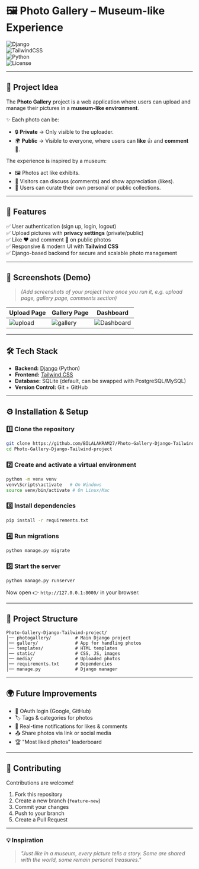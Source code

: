
# 🖼️ Photo Gallery – Museum-like Experience  

![Django](https://img.shields.io/badge/Django-4.x-green?logo=django&logoColor=white)  
![TailwindCSS](https://img.shields.io/badge/TailwindCSS-3.x-38B2AC?logo=tailwind-css&logoColor=white)  
![Python](https://img.shields.io/badge/Python-3.12-blue?logo=python&logoColor=white)  
![License](https://img.shields.io/badge/License-MIT-lightgrey)  

---

## 🌟 Project Idea  
The **Photo Gallery** project is a web application where users can upload and manage their pictures in a **museum-like environment**.  

✨ Each photo can be:  
- 🔒 **Private** → Only visible to the uploader.  
- 🌍 **Public** → Visible to everyone, where users can **like** 👍 and **comment** 💬.  

The experience is inspired by a museum:  
- 🖼️ Photos act like exhibits.  
- 👥 Visitors can discuss (comments) and show appreciation (likes).  
- 🎨 Users can curate their own personal or public collections.  

---

## 🚀 Features  
✅ User authentication (sign up, login, logout)  
✅ Upload pictures with **privacy settings** (private/public)  
✅ Like ❤️ and comment 💬 on public photos  
✅ Responsive & modern UI with **Tailwind CSS**  
✅ Django-based backend for secure and scalable photo management  

---

## 📸 Screenshots (Demo)  
> *(Add screenshots of your project here once you run it, e.g. upload page, gallery page, comments section)*  

| Upload Page | Gallery Page | Dashboard |
|-------------|--------------|----------|
| ![upload](https://drive.google.com/file/d/1M_8VKB_gjL28HlIDFav-HNAunHfk5Jjw/view?usp=sharing) | ![gallery]([docs/screenshots/gallery.png](https://drive.google.com/file/d/1ESSbADvcy0XLkQMPObuVgGiR0uSnzmWU/view?usp=sharing)) | ![Dashboard](https://drive.google.com/file/d/1xDRRGbz6GfUp0OMG4SxaPYzxL27In5hZ/view?usp=sharing) |

---

## 🛠️ Tech Stack  
- **Backend:** [Django](https://www.djangoproject.com/) (Python)  
- **Frontend:** [Tailwind CSS](https://tailwindcss.com/)  
- **Database:** SQLite (default, can be swapped with PostgreSQL/MySQL)  
- **Version Control:** Git + GitHub  

---

## ⚙️ Installation & Setup  

### 1️⃣ Clone the repository  
```bash
git clone https://github.com/BILALAKRAM27/Photo-Gallery-Django-Tailwind-project.git
cd Photo-Gallery-Django-Tailwind-project
````

### 2️⃣ Create and activate a virtual environment

```bash
python -m venv venv
venv\Scripts\activate   # On Windows
source venv/bin/activate # On Linux/Mac
```

### 3️⃣ Install dependencies

```bash
pip install -r requirements.txt
```

### 4️⃣ Run migrations

```bash
python manage.py migrate
```

### 5️⃣ Start the server

```bash
python manage.py runserver
```

Now open 👉 `http://127.0.0.1:8000/` in your browser.

---

## 🧩 Project Structure

```
Photo-Gallery-Django-Tailwind-project/
│── photogallery/         # Main Django project
│── gallery/              # App for handling photos
│── templates/            # HTML templates
│── static/               # CSS, JS, images
│── media/                # Uploaded photos
│── requirements.txt      # Dependencies
│── manage.py             # Django manager
```

---

## 🌍 Future Improvements

* 🔑 OAuth login (Google, GitHub)
* 🏷️ Tags & categories for photos
* 🔔 Real-time notifications for likes & comments
* 📤 Share photos via link or social media
* 🏆 "Most liked photos" leaderboard

---

## 🤝 Contributing

Contributions are welcome!

1. Fork this repository
2. Create a new branch (`feature-new`)
3. Commit your changes
4. Push to your branch
5. Create a Pull Request

---

### 💡 Inspiration

> *"Just like in a museum, every picture tells a story. Some are shared with the world, some remain personal treasures."*
